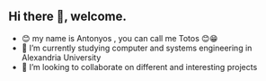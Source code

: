 ## Hi there 👋, welcome.
- 😊 my name is Antonyos , you can call me Totos 😊😁
- 🔭 I’m currently studying computer and systems engineering in Alexandria University
- 👯 I’m looking to collaborate on different and interesting projects 
